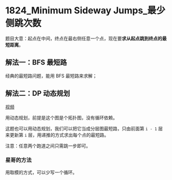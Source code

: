 # 1824_Minimum Sideway Jumps_最少侧跳次数

题目大意：起点在中间，终点在最右侧任意一个点，现在要**求从起点跳到终点的最短距离**。

## 解法一：BFS 最短路

经典的最短路问题，能用 BFS 最短路来求解；



## 解法二：DP 动态规划

[视频](https://www.acwing.com/video/2764/)

用动态规划，前提是这个图是个拓扑图，没有循环依赖。

这题也可以用动态规划，我们可以把它当成分层图最短路，只由前面第 `i - 1` 层来更新第 `i` 层，用递推的方式求出每个点的最短路。

注意：任意两个跑道之间只需跳一步即可。

### 星哥的方法

用取模的方式，可以少写一个循环。